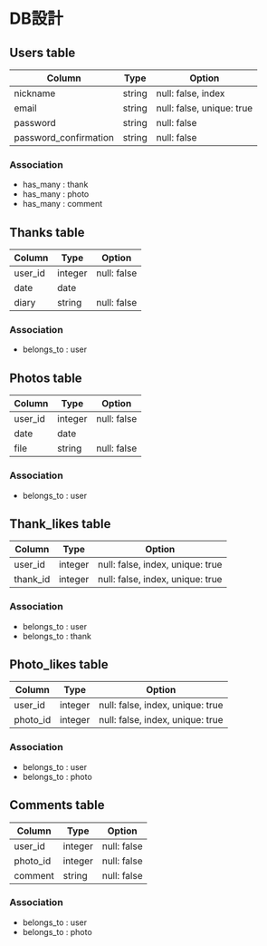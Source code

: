 # DB設計

## Users table

|Column|Type|Option|
|------|----|------|
|nickname|string|null: false, index|
|email|string|null: false, unique: true|
|password|string|null: false|
|password_confirmation|string|null: false|

### Association
- has_many : thank
- has_many : photo
- has_many : comment


## Thanks table

|Column|Type|Option|
|------|----|------|
|user_id|integer|null: false|
|date|date||
|diary|string|null: false|

### Association
- belongs_to : user


## Photos table

|Column|Type|Option|
|------|----|------|
|user_id|integer|null: false|
|date|date||
|file|string|null: false|

### Association
- belongs_to : user


## Thank_likes table

|Column|Type|Option|
|------|----|------|
|user_id|integer|null: false, index, unique: true|
|thank_id|integer|null: false, index, unique: true|

### Association
- belongs_to : user
- belongs_to : thank


## Photo_likes table

|Column|Type|Option|
|------|----|------|
|user_id|integer|null: false, index, unique: true|
|photo_id|integer|null: false, index, unique: true|

### Association
- belongs_to : user
- belongs_to : photo


## Comments table
|Column|Type|Option|
|------|----|------|
|user_id|integer|null: false|
|photo_id|integer|null: false|
|comment|string|null: false|

### Association
- belongs_to : user
- belongs_to : photo